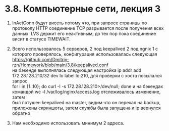 # 3.8. Компьютерные сети, лекция 3

1. InActConn будут висеть потому что, при запросе страницы по протоколу HTTP соединение TCP разрывается 
 после получения всех данных. LVS держит его неактивным, до тех пор пока соединение висит в статусе TIMEWAIT.

2. Всего использовалось 5 серверов, 2 под keepalived 2 под ngnix 1 с которого проверялось, конфигурация использовалась следующая  
https://github.com/Dmitriy-rzn/Homework/blob/main/3.8/keepalived.conf  
на бэкенде выполнялась следующая настройка ip addr add 172.28.128.210/32 dev lo label lo:210, для проверки с хоста посылался запрос  
for i in {1..10}; do curl -I -s 172.28.128.210>/dev/null; done и на бэкендах командой wc -l /var/log/nginx/access.log отслеживалось изменение, затем  
был потушен keepalived на master, видим что он перехал на backup, приложены скриншоты, затем службы была запущена и ip вернулся обратно

3. Нам необходимо использовать минимум 2 адреса.

